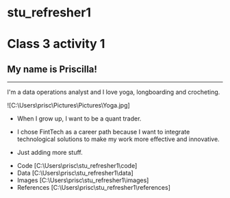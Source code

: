 # stu_refresher1
# Class 3 activity 1
## My name is Priscilla! 
----
I'm a data operations analyst and I love yoga, longboarding and crocheting.

![C:\Users\prisc\Pictures\Pictures\Yoga.jpg]

- When I grow up, I want to be a quant trader.

- I chose FintTech as a career path because I want to integrate technological solutions to make my work more effective and innovative.

- Just adding more stuff.

 * Code [C:\Users\prisc\stu_refresher1\code]
 * Data [C:\Users\prisc\stu_refresher1\data]
 * Images [C:\Users\prisc\stu_refresher1\images]
 * References [C:\Users\prisc\stu_refresher1\references]